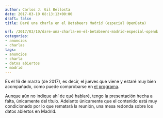 ```yaml
---
author: Carlos J. Gil Bellosta
date: 2017-03-10 08:13:13+00:00
draft: false
title: Daré una charla en el Betabeers Madrid (especial OpenData)

url: /2017/03/10/dare-una-charla-en-el-betabeers-madrid-especial-opendata/
categories:
- anuncios
- charlas
tags:
- anuncios
- charla
- datos abiertos
- madrid
---
```


Es el 16 de marzo (de 2017), es decir, el jueves que viene y estaré muy bien acompañado, como puede comprobarse en [el programa](https://betabeers.com/event/betabeers-madrid-73-especial-opendata-5201/).

Aunque aún no indique ahí de qué hablaré, tengo la presentación hecha a falta, únicamente del título. Adelanto únicamente que el contenido está muy condicionado por lo que rematará la reunión, una mesa redonda sobre los datos abiertos en Madrid.


